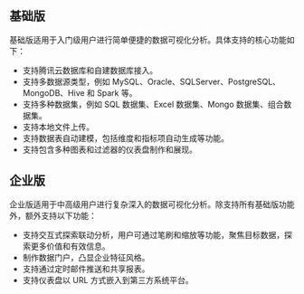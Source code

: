 ## 基础版
基础版适用于入门级用户进行简单便捷的数据可视化分析。具体支持的核心功能如下：
- 支持腾讯云数据库和自建数据库接入。
- 支持多数据源类型，例如 MySQL、Oracle、SQLServer、PostgreSQL、MongoDB、Hive 和 Spark 等。
- 支持多种数据集，例如 SQL 数据集、Excel 数据集、Mongo 数据集、组合数据集。
- 支持本地文件上传。
- 支持数据表自动建模，包括维度和指标项自动生成等功能。
- 支持包含多种图表和过滤器的仪表盘制作和展现。

## 企业版
企业版适用于中高级用户进行复杂深入的数据可视化分析。除支持所有基础版功能外，额外支持以下功能：
- 支持交互式探索联动分析，用户可通过笔刷和缩放等功能，聚焦目标数据，探索更多价值和有效信息。
- 制作数据门户，凸显企业特征风格。
- 支持通过定时邮件推送和共享报表。
- 支持仪表盘以 URL 方式嵌入到第三方系统平台。
